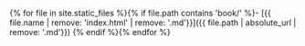 {% for file in site.static_files %}{% if file.path contains 'book/' %}- [{{ file.name | remove: 'index.html' | remove: '.md'}}]({{ file.path | absolute_url | remove: '.md'}}) {% endif %}{% endfor %}
